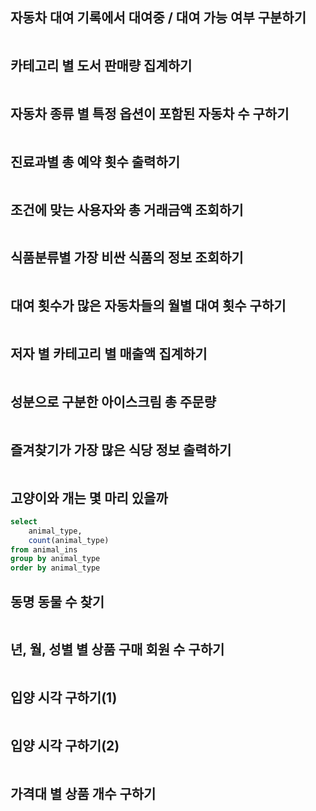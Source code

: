 ## 자동차 대여 기록에서 대여중 / 대여 가능 여부 구분하기
```sql
```
## 카테고리 별 도서 판매량 집계하기
```sql
```
## 자동차 종류 별 특정 옵션이 포함된 자동차 수 구하기
```sql
```
## 진료과별 총 예약 횟수 출력하기
```sql
```
## 조건에 맞는 사용자와 총 거래금액 조회하기
```sql
```
## 식품분류별 가장 비싼 식품의 정보 조회하기
```sql
```
## 대여 횟수가 많은 자동차들의 월별 대여 횟수 구하기
```sql
```
## 저자 별 카테고리 별 매출액 집계하기
```sql
```
## 성분으로 구분한 아이스크림 총 주문량
```sql
```
## 즐겨찾기가 가장 많은 식당 정보 출력하기
```sql
```
## 고양이와 개는 몇 마리 있을까
```sql
select
    animal_type,
    count(animal_type)
from animal_ins
group by animal_type
order by animal_type
```
## 동명 동물 수 찾기
```sql
```
## 년, 월, 성별 별 상품 구매 회원 수 구하기
```sql
```
## 입양 시각 구하기(1)
```sql
```
## 입양 시각 구하기(2)
```sql
```
## 가격대 별 상품 개수 구하기
```sql
```

